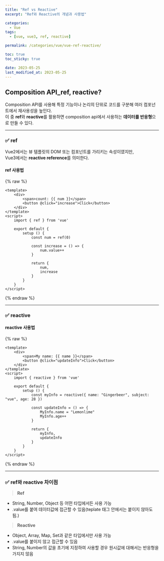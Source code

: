 ```yaml
---
title: "Ref vs Reactive"
excerpt: "Ref와 Reactive의 개념과 사용법"

categories:
  - Vue
tags:
  - [vue, vue3, ref, reactive]

permalink: /categories/vue/vue-ref-reactive/

toc: true
toc_sticky: true

date: 2023-05-25
last_modified_at: 2023-05-25
---
```


## Composition API_ref, reactive?

Composition API를 사용해 특정 기능이나 논리의 단위로 코드를 구분해 여러 컴포넌트에서 재사용성을 높인다.<br>
이 중 **ref**와 **reactive**를 활용하면 composition api에서 사용하는 **데이터를 반응형**으로 만들 수 있다.

***

### ✅ ref

Vue2에서는 뷰 템플릿의 DOM 또는 컴포넌트를 가리키는 속성이였지만,<br>
Vue3에서는 <strong>reactive reference</strong>를 의미한다.

#### ref 사용법

{% raw %}
```vue
<template>
    <div>
        <span>count: {{ num }}</span>
        <button @click="increase">Click</button>
    </div>
</template>
<script>
    import { ref } from 'vue'

    export default {
        setup () {
            const num = ref(0)

            const increase = () => {
                num.value++
            }

            return {
                num,
                increase
            }
        }
    }
</script>
```
{% endraw %}

***

### ✅ reactive

#### reactive 사용법

{% raw %}
```vue
<template>
    <div>
        <span>My name: {{ name }}</span>
        <button @click="updateInfo">Click</button>
    </div>
</template>
<script>
    import { reactive } from 'vue'

    export default {
        setup () {
            const myInfo = reactive({ name: "Gingerbeer", subject: "vue", age: 28 })

            const updateInfo = () => {
                MyInfo.name = "Lemonlime"
                MyInfo.age++
            }

            return {
                myInfo,
                updateInfo
            }
        }
    }
</script>
```
{% endraw %}

***

### ✅ ref와 reactive 차이점

> **Ref**<br/>
- String, Number, Object 등 어떤 타입에서든 사용 가능<br/>
- .value를 붙여 데이터값에 접근할 수 있음(teplate 태그 안에서는 붙이지 않아도됨.)

> **Reactive**<br/>
- Object, Array, Map, Set과 같은 타입에서만 사용 가능<br/>
- .value를 붙이지 않고 접근할 수 있음<br/>
- String, Number의 값을 초기에 지정하여 사용할 경우 원시값에 대해서는 반응형을 가지지 않음
